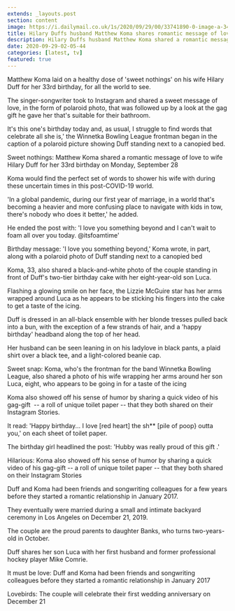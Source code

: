 ```yaml
---
extends: _layouts.post
section: content
image: https://i.dailymail.co.uk/1s/2020/09/29/00/33741890-0-image-a-34_1601337111047.jpg 
title: Hilary Duffs husband Matthew Koma shares romantic message of love on her 33rd birthday 
description: Hilary Duffs husband Matthew Koma shared a romantic message of love to the actress-singer on her 33rd birthday I love you something beyond. 
date: 2020-09-29-02-05-44 
categories: [latest, tv] 
featured: true 
--- 
```

Matthew Koma laid on a healthy dose of 'sweet nothings' on his wife Hilary Duff for her 33rd birthday, for all the world to see.

The singer-songwriter took to Instagram and shared a sweet message of love, in the form of polaroid photo, that was followed up by a look at the gag gift he gave her that's suitable for their bathroom.

It's this one's birthday today and, as usual, I struggle to find words that celebrate all she is,' the Winnetka Bowling League frontman began in the caption of a polaroid picture showing Duff standing next to a canopied bed.

Sweet nothings: Matthew Koma shared a romantic message of love to wife Hilary Duff for her 33rd birthday on Monday, September 28

Koma would find the perfect set of words to shower his wife with during these uncertain times in this post-COVID-19 world.

'In a global pandemic, during our first year of marriage, in a world that's becoming a heavier and more confusing place to navigate with kids in tow, there's nobody who does it better,' he added.

He ended the post with: 'I love you something beyond and I can't wait to foam all over you today. @itsfoamtime' 

Birthday message: 'I love you something beyond,' Koma wrote, in part, along with a polaroid photo of Duff standing next to a canopied bed

Koma, 33, also shared a black-and-white photo of the couple standing in front of Duff's two-tier birthday cake with her eight-year-old son Luca.

Flashing a glowing smile on her face, the Lizzie McGuire star has her arms wrapped around Luca as he appears to be sticking his fingers into the cake to get a taste of the icing.

Duff is dressed in an all-black ensemble with her blonde tresses pulled back into a bun, with the exception of a few strands of hair, and a 'happy birthday' headband along the top of her head.

Her husband can be seen leaning in on his ladylove in black pants, a plaid shirt over a black tee, and a light-colored beanie cap.

Sweet snap: Koma, who's the frontman for the band Winnetka Bowling League, also shared a photo of his wife wrapping her arms around her son Luca, eight, who appears to be going in for a taste of the icing

Koma also showed off his sense of humor by sharing a quick video of his gag-gift  -- a roll of unique toilet paper -- that they both shared on their Instagram Stories.

It read: 'Happy birthday... I love [red heart] the sh** [pile of poop} outta you,' on each sheet of toilet paper.   

The birthday girl headlined the post: 'Hubby was really proud of this gift .' 

Hilarious: Koma also showed off his sense of humor by sharing a quick video of his gag-gift -- a roll of unique toilet paper -- that they both shared on their Instagram Stories

Duff and Koma had been friends and songwriting colleagues for a few years before they started a romantic relationship in January 2017.

They eventually were married during a small and intimate backyard ceremony in Los Angeles on December 21, 2019. 

The couple are the proud parents to daughter Banks, who turns two-years-old in October.

Duff shares her son Luca with her first husband and former professional hockey player Mike Comrie.  

It must be love: Duff and Koma had been friends and songwriting colleagues before they started a romantic relationship in January 2017

Lovebirds: The couple will celebrate their first wedding anniversary on December 21

